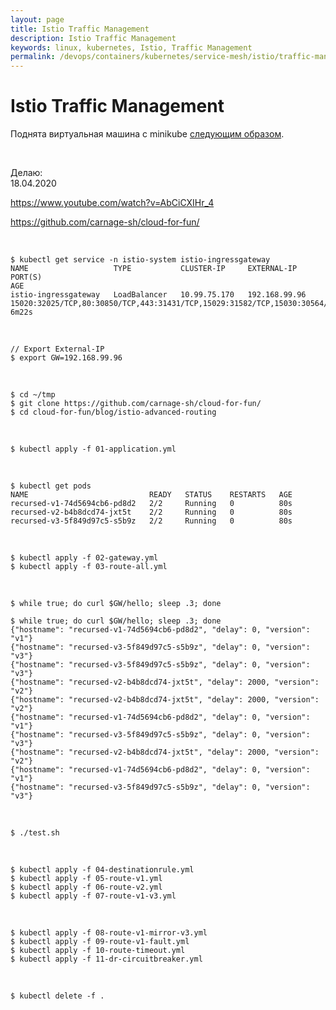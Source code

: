 ```yaml
---
layout: page
title: Istio Traffic Management
description: Istio Traffic Management
keywords: linux, kubernetes, Istio, Traffic Management
permalink: /devops/containers/kubernetes/service-mesh/istio/traffic-management/
---
```


# Istio Traffic Management


Поднята виртуальная машина с minikube <a href="/devops/containers/kubernetes/service-mesh/istio/minikube/1/">следующим образом</a>.

<br/>

Делаю:  
18.04.2020


https://www.youtube.com/watch?v=AbCiCXIHr_4

https://github.com/carnage-sh/cloud-for-fun/


<br/>

```
$ kubectl get service -n istio-system istio-ingressgateway
NAME                   TYPE           CLUSTER-IP     EXTERNAL-IP     PORT(S)                                                                                                                                      AGE
istio-ingressgateway   LoadBalancer   10.99.75.170   192.168.99.96   15020:32025/TCP,80:30850/TCP,443:31431/TCP,15029:31582/TCP,15030:30564/TCP,15031:32189/TCP,15032:30099/TCP,31400:31070/TCP,15443:30732/TCP   6m22s
```

<br/>

    // Export External-IP
    $ export GW=192.168.99.96

    
<br/>

    $ cd ~/tmp
    $ git clone https://github.com/carnage-sh/cloud-for-fun/
    $ cd cloud-for-fun/blog/istio-advanced-routing

<br/>

    $ kubectl apply -f 01-application.yml 

<br/>

    $ kubectl get pods
    NAME                           READY   STATUS    RESTARTS   AGE
    recursed-v1-74d5694cb6-pd8d2   2/2     Running   0          80s
    recursed-v2-b4b8dcd74-jxt5t    2/2     Running   0          80s
    recursed-v3-5f849d97c5-s5b9z   2/2     Running   0          80s


<br/>

    $ kubectl apply -f 02-gateway.yml 
    $ kubectl apply -f 03-route-all.yml 

<br/>

    $ while true; do curl $GW/hello; sleep .3; done

    $ while true; do curl $GW/hello; sleep .3; done
    {"hostname": "recursed-v1-74d5694cb6-pd8d2", "delay": 0, "version": "v1"}
    {"hostname": "recursed-v3-5f849d97c5-s5b9z", "delay": 0, "version": "v3"}
    {"hostname": "recursed-v3-5f849d97c5-s5b9z", "delay": 0, "version": "v3"}
    {"hostname": "recursed-v2-b4b8dcd74-jxt5t", "delay": 2000, "version": "v2"}
    {"hostname": "recursed-v2-b4b8dcd74-jxt5t", "delay": 2000, "version": "v2"}
    {"hostname": "recursed-v1-74d5694cb6-pd8d2", "delay": 0, "version": "v1"}
    {"hostname": "recursed-v3-5f849d97c5-s5b9z", "delay": 0, "version": "v3"}
    {"hostname": "recursed-v2-b4b8dcd74-jxt5t", "delay": 2000, "version": "v2"}
    {"hostname": "recursed-v1-74d5694cb6-pd8d2", "delay": 0, "version": "v1"}
    {"hostname": "recursed-v3-5f849d97c5-s5b9z", "delay": 0, "version": "v3"}


<br/>

    $ ./test.sh

<br/>

    $ kubectl apply -f 04-destinationrule.yml 
    $ kubectl apply -f 05-route-v1.yml 
    $ kubectl apply -f 06-route-v2.yml 
    $ kubectl apply -f 07-route-v1-v3.yml 

<br/>

    $ kubectl apply -f 08-route-v1-mirror-v3.yml
    $ kubectl apply -f 09-route-v1-fault.yml 
    $ kubectl apply -f 10-route-timeout.yml 
    $ kubectl apply -f 11-dr-circuitbreaker.yml 


<br/>

    $ kubectl delete -f .


